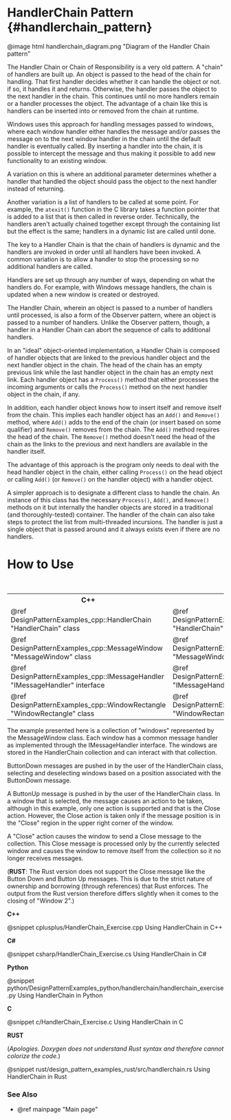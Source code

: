 # HandlerChain Pattern {#handlerchain_pattern}

@image html handlerchain_diagram.png "Diagram of the Handler Chain pattern"

The Handler Chain or Chain of Responsibility is a very old pattern.
A "chain" of handlers are built up.  An object is passed to the head of the
chain for handling.  That first handler decides whether it can handle the
object or not.  if so, it handles it and returns.  Otherwise, the handler
passes the object to the next handler in the chain.  This continues until
no more handlers remain or a handler processes the object.  The advantage
of a chain like this is handlers can be inserted into or removed from the
chain at runtime.

Windows uses this approach for handling messages passed to windows, where
each window handler either handles the message and/or passes the message
on to the next window handler in the chain until the default handler is
eventually called.  By inserting a handler into the chain, it is possible
to intercept the message and thus making it possible to add new
functionality to an existing window.

A variation on this is where an additional parameter determines whether a
handler that handled the object should pass the object to the next handler
instead of returning.

Another variation is a list of handlers to be called at some point.  For
example, the `atexit()` function in the C library takes a function pointer that
is added to a list that is then called in reverse order.  Technically, the
handlers aren't actually chained together except through the containing
list but the effect is the same; handlers in a dynamic list are called
until done.

The key to a Handler Chain is that the chain of handlers is dynamic and the
handlers are invoked in order until all handlers have been invoked.  A
common variation is to allow a handler to stop the processing so no
additional handlers are called.

Handlers are set up through any number of ways, depending on what the
handlers do.  For example, with Windows message handlers, the chain is
updated when a new window is created or destroyed.

The Handler Chain, wherein an object is passed to a number of handlers
until processed, is also a form of the Observer pattern, where an object
is passed to a number of handlers.  Unlike the Observer pattern, though,
a handler in a Handler Chain can abort the sequence of calls to additional
handlers.

In an "ideal" object-oriented implementation, a Handler Chain is composed
of handler objects that are linked to the previous handler object and the next
handler object in the chain.  The head of the chain has an empty previous
link while the last handler object in the chain has an empty next link.
Each handler object has a `Process()` method that either processes the incoming
arguments or calls the `Process()` method on the next handler object in the
chain, if any.

In addition, each handler object knows how to insert itself and remove
itself from the chain.  This implies each handler object has an `Add()` and
`Remove()` method, where `Add()` adds to the end of the chain (or insert based
on some qualifier) and `Remove()` removes from the chain.  The `Add()` method
requires the head of the chain.  The `Remove()` method doesn't need the head
of the chain as the links to the previous and next handlers are available in
the handler itself.

The advantage of this approach is the program only needs to deal with the
head handler object in the chain, either calling `Process()` on the head object
or calling `Add()` (or `Remove()` on the handler object) with a handler object.

A simpler approach is to designate a different class to handle the chain.
An instance of this class has the necessary `Process()`, `Add()`, and `Remove()`
methods on it but internally the handler objects are stored in a traditional
(and thoroughly-tested) container.  The handler of the chain can also take steps
to protect the list from multi-threaded incursions.  The handler is just a
single object that is passed around and it always exists even if there are no
handlers.

# How to Use

<table>
<caption>Links to the Handler Chain classes</caption>
<tr>
  <th>C++
  <th>C#
  <th>Python
  <th>C
<tr>
  <td>@ref DesignPatternExamples_cpp::HandlerChain "HandlerChain" class
  <td>@ref DesignPatternExamples_csharp.HandlerChain "HandlerChain" class
  <td>@ref DesignPatternExamples_python.handlerchain.handlerchain_class.HandlerChain "HandlerChain" class
  <td>HandlerChain_SendMessage()<br>
      HandlerChain_AddWindow()<br>
      HandlerChain_RemoveWindow()
<tr>
  <td>@ref DesignPatternExamples_cpp::MessageWindow "MessageWindow" class
  <td>@ref DesignPatternExamples_cpp::MessageWindow "MessageWindow" class
  <td>@ref DesignPatternExamples_python.handlerchain.handlerchain_messagewindow_class.MessageWindow "MessageWindow" class
  <td>@ref MessageWindow structure<br>
      MessageWindow_Create()<br>
      MessageWindow_Destroy()
<tr>
  <td>@ref DesignPatternExamples_cpp::IMessageHandler "IMessageHandler" interface
  <td>@ref DesignPatternExamples_csharp::IMessageHandler "IMessageHandler" interface
  <td>@ref DesignPatternExamples_python.handlerchain.handlerchain_class.IMessageHandler "IMessageHandler" interface
  <td>MessageWindow_ProcessMessage()
<tr>
  <td>@ref DesignPatternExamples_cpp::WindowRectangle "WindowRectangle" class
  <td>@ref DesignPatternExamples_csharp.WindowRectangle "WindowRectangle" class
  <td>@ref DesignPatternExamples_python.handlerchain.handlerchain_messagewindow_class.WindowRectangle "WindowRectangle" class
  <td>WindowRectangle structure<br>
      WindowRectangle_PointInside()
</table>

The example presented here is a collection of "windows" represented by the
MessageWindow class.  Each window has a common message handler as
implemented through the IMessageHandler interface.  The windows are stored
in the HandlerChain collection and can interact with that collection.

ButtonDown messages are pushed in by the user of the HandlerChain class,
selecting and deselecting windows based on a position associated with the
ButtonDown message.

A ButtonUp message is pushed in by the user of the HandlerChain class.  In a
window that is selected, the message causes an action to be taken, although
in this example, only one action is supported and that is the Close action.
However, the Close action is taken only if the message position is in the
"Close" region in the upper right corner of the window.

A "Close" action causes the window to send a Close message to the
collection.  This Close message is processed only by the currently selected
window and causes the window to remove itself from the collection so it no
longer receives messages.

(__RUST__: The Rust version does not support the Close message like the Button
Down and Button Up messages.  This is due to the strict nature of ownership and
borrowing (through references) that Rust enforces.  The output from the Rust
version therefore differs slightly when it comes to the closing of "Window 2".)

__C++__

@snippet cplusplus/HandlerChain_Exercise.cpp Using HandlerChain in C++

__C#__

@snippet csharp/HandlerChain_Exercise.cs Using HandlerChain in C#

__Python__

@snippet python/DesignPatternExamples_python/handlerchain/handlerchain_exercise.py Using HandlerChain in Python

__C__

@snippet c/HandlerChain_Exercise.c Using HandlerChain in C

__RUST__

(_Apologies.  Doxygen does not understand Rust syntax and therefore cannot colorize the code._)

@snippet rust/design_pattern_examples_rust/src/handlerchain.rs Using HandlerChain in Rust


### See Also
- @ref mainpage "Main page"
